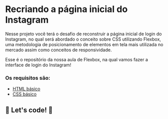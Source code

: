 
# Recriando a página inicial do Instagram


Nesse projeto você terá o desafio de reconstruir a página inicial de login do Instagram,
no qual será abordado o conceito sobre CSS utilizando Flexbox,
uma metodologia de posicionamento de elementos em tela mais utilizada no mercado assim como conceitos de responsividade.


Esse é o repositório da nossa aula de Flexbox, na qual vamos fazer a interface de login do Instagram!




### Os requisitos são:

* [HTML básico](https://www.w3schools.com/html/)
* [CSS básico](https://developer.mozilla.org/pt-BR/docs/Web/CSS)

## 🚀 Let's code! 🚀
